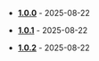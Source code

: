 
* [**1.0.0**](./changelogs/details/1.0.0.md) - 2025-08-22

* [**1.0.1**](./changelogs/details/1.0.1.md) - 2025-08-22
* [**1.0.2**](./changelogs/details/1.0.2.md) - 2025-08-22
